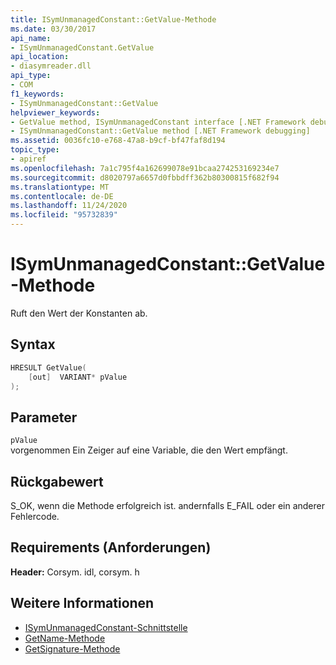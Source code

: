 ```yaml
---
title: ISymUnmanagedConstant::GetValue-Methode
ms.date: 03/30/2017
api_name:
- ISymUnmanagedConstant.GetValue
api_location:
- diasymreader.dll
api_type:
- COM
f1_keywords:
- ISymUnmanagedConstant::GetValue
helpviewer_keywords:
- GetValue method, ISymUnmanagedConstant interface [.NET Framework debugging]
- ISymUnmanagedConstant::GetValue method [.NET Framework debugging]
ms.assetid: 0036fc10-e768-47a8-b9cf-bf47faf8d194
topic_type:
- apiref
ms.openlocfilehash: 7a1c795f4a162699078e91bcaa274253169234e7
ms.sourcegitcommit: d8020797a6657d0fbbdff362b80300815f682f94
ms.translationtype: MT
ms.contentlocale: de-DE
ms.lasthandoff: 11/24/2020
ms.locfileid: "95732839"
---
```

# <a name="isymunmanagedconstantgetvalue-method"></a>ISymUnmanagedConstant::GetValue-Methode

 Ruft den Wert der Konstanten ab.  
  
## <a name="syntax"></a>Syntax  
  
```cpp  
HRESULT GetValue(  
    [out]  VARIANT* pValue  
);  
```  
  
## <a name="parameters"></a>Parameter  

 `pValue`  
 vorgenommen Ein Zeiger auf eine Variable, die den Wert empfängt.  
  
## <a name="return-value"></a>Rückgabewert  

 S_OK, wenn die Methode erfolgreich ist. andernfalls E_FAIL oder ein anderer Fehlercode.  
  
## <a name="requirements"></a>Requirements (Anforderungen)  

 **Header:** Corsym. idl, corsym. h  
  
## <a name="see-also"></a>Weitere Informationen

- [ISymUnmanagedConstant-Schnittstelle](isymunmanagedconstant-interface.md)
- [GetName-Methode](isymunmanagedconstant-getname-method.md)
- [GetSignature-Methode](isymunmanagedconstant-getsignature-method.md)
